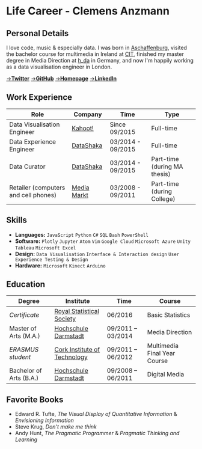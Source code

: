 # Life Career - Clemens Anzmann

## Personal Details
I love code, music & especially data. I was born in [Aschaffenburg](https://en.wikipedia.org/wiki/Aschaffenburg), visited the bachelor course for multimedia in Ireland at [CIT](http://www.cit.ie/), finished my master degree in Media Direction at [h_da](https://www.h-da.de/) in Germany, and now I'm happily working as a data visualisation engineer in London.

[→__Twitter__](https://twitter.com/clemens_anzmann) [→__GitHub__](https://github.com/ckanz) [→__Homepage__](https://www.clemens-anzmann.com) [→__LinkedIn__](https://www.linkedin.com/in/clemens-anzmann-9135513b)

## Work Experience

Role | Company | Time | Type
---------------|---------------|----------------|----------------
Data Visualisation Engineer | [Kahoot!](https://getkahoot.com/) |Since 09/2015 | Full-time
Data Experience Engineer | [DataShaka](http://www.datashaka.com/) | 03/2014 - 09/2015 | Full-time
Data Curator | [DataShaka](http://www.datashaka.com/) | 03/2014 - 09/2015 | Part-time (during MA thesis)
Retailer (computers and cell phones) | [Media Markt](http://www.mediamarkt.com/) | 03/2008 - 09/2011 | Part-time (during College)

## Skills
- __Languages:__ `JavaScript` `Python` `C#` `SQL` `Bash` `PowerShell`
- __Software:__ `Plotly` `Jupyter` `Atom` `Vim` `Google Cloud` `Microsoft Azure` `Unity` `Tableau` `Microsoft Excel`
- __Design:__ `Data Visualisation` `Interface & Interaction design` `User Experience Testing & Design`
- __Hardware:__ `Microsoft` `Kinect` `Arduino`

## Education

Degree | Institute | Time | Course
---------------|---------------|----------------|----------------
_Certificate_ | [Royal Statistical Society](https://www.rss.org.uk/) | 06/2016 | Basic Statistics
Master of Arts (M.A.) | [Hochschule Darmstadt](https://www.h-da.de/) | 09/2011 – 03/2014 | Media Direction
_ERASMUS student_ | [Cork Institute of Technology](http://www.cit.ie/) | 09/2011 – 06/2012 | Multimedia Final Year Course
Bachelor of Arts (B.A.) | [Hochschule Darmstadt](https://www.h-da.de/) | 09/2008 – 06/2011 | Digital Media

## Favorite Books
- Edward R. Tufte, _The Visual Display of Quantitative Information_ & _Envisioning Information_
- Steve Krug, _Don’t make me think_
- Andy Hunt, _The Pragmatic Programmer_ & _Pragmatic Thinking and Learning_
